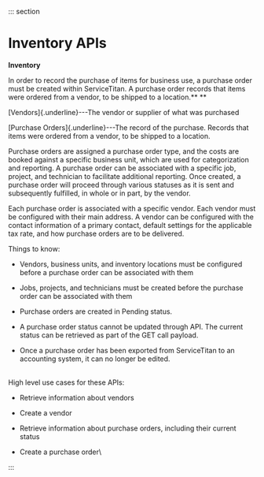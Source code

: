 <div>

::: section
<div>

<div>

</div>

<div>

<div>

# Inventory APIs

**Inventory**

In order to record the purchase of items for business use, a purchase
order must be created within ServiceTitan. A purchase order records that
items were ordered from a vendor, to be shipped to a location.** **

[Vendors]{.underline}---The vendor or supplier of what was purchased

[Purchase Orders]{.underline}---The record of the purchase. Records that
items were ordered from a vendor, to be shipped to a location.

Purchase orders are assigned a purchase order type, and the costs are
booked against a specific business unit, which are used for
categorization and reporting. A purchase order can be associated with a
specific job, project, and technician to facilitate additional
reporting. Once created, a purchase order will proceed through various
statuses as it is sent and subsequently fulfilled, in whole or in part,
by the vendor.

Each purchase order is associated with a specific vendor. Each vendor
must be configured with their main address. A vendor can be configured
with the contact information of a primary contact, default settings for
the applicable tax rate, and how purchase orders are to be delivered.

Things to know:

-   Vendors, business units, and inventory locations must be configured
    before a purchase order can be associated with them

-   Jobs, projects, and technicians must be created before the purchase
    order can be associated with them

-   Purchase orders are created in Pending status.

-   A purchase order status cannot be updated through API. The current
    status can be retrieved as part of the GET call payload.

-   Once a purchase order has been exported from ServiceTitan to an
    accounting system, it can no longer be edited.

\
High level use cases for these APIs:

-   Retrieve information about vendors

-   Create a vendor

-   Retrieve information about purchase orders, including their current
    status

-   Create a purchase order\

</div>

</div>

</div>
:::

</div>
